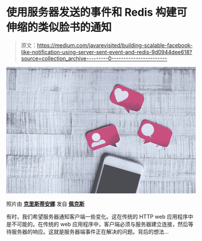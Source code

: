 # 使用服务器发送的事件和 Redis 构建可伸缩的类似脸书的通知

> 原文：<https://medium.com/javarevisited/building-scalable-facebook-like-notification-using-server-sent-event-and-redis-9d0944dee618?source=collection_archive---------0----------------------->

![](img/65c718668ae050a98969d0feea4662b6.png)

照片由 [**克里斯蒂安娜**](https://www.pexels.com/@cristian-dina-924373?utm_content=attributionCopyText&utm_medium=referral&utm_source=pexels) 发自 [**佩克斯**](https://www.pexels.com/photo/white-smartphone-1851415/?utm_content=attributionCopyText&utm_medium=referral&utm_source=pexels)

有时，我们希望服务器通知客户端一些变化。这在传统的 HTTP web 应用程序中是不可能的。在传统的 web 应用程序中，客户端必须与服务器建立连接，然后等待服务器的响应。这就是服务器端事件正在解决的问题。背后的想法…